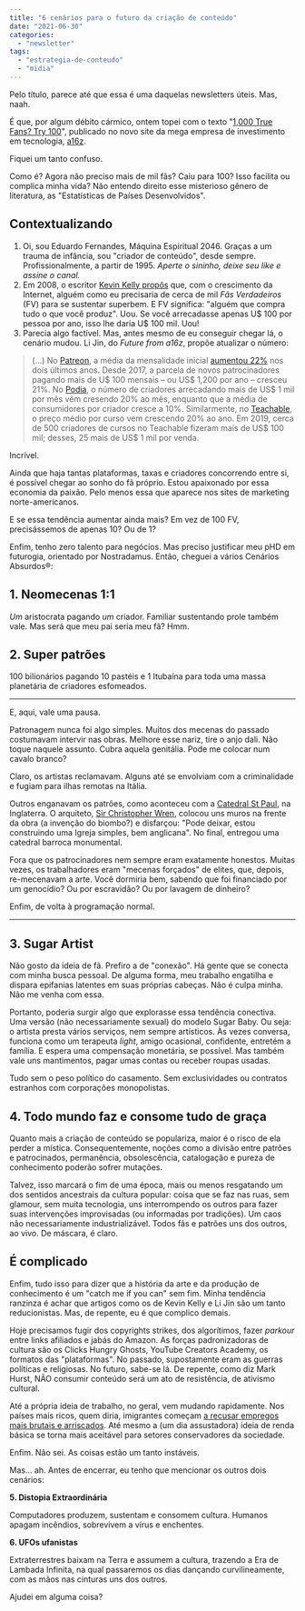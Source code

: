 ```yaml
---
title: "6 cenários para o futuro da criação de conteúdo"
date: "2021-06-30"
categories: 
  - "newsletter"
tags: 
  - "estrategia-de-conteudo"
  - "midia"
---
```


Pelo título, parece até que essa é uma daquelas newsletters úteis. Mas, naah.

É que, por algum débito cármico, ontem topei com o texto "[1,000 True Fans? Try 100](https://a16z.com/2020/02/06/100-true-fans/?utm_source=ReallyGoodEmails&utm_medium=email&utm_campaign=reallygoodemails-newsletter)", publicado no novo site da mega empresa de investimento em tecnologia, [a16z](https://a16z.com).

Fiquei um tanto confuso.

Como é? Agora não preciso mais de mil fãs? Caiu para 100? Isso facilita ou complica minha vida? Não entendo direito esse misterioso gênero de literatura, as "Estatísticas de Países Desenvolvidos".

## Contextualizando

1. Oi, sou Eduardo Fernandes, Máquina Espiritual 2046. Graças a um trauma de infância, sou "criador de conteúdo", desde sempre. Profissionalmente, a partir de 1995. _Aperte o sininho, deixe seu like e assine o canal._
2. Em 2008, o escritor [Kevin Kelly propôs](https://kk.org/thetechnium/1000-true-fans/) que, com o crescimento da Internet, alguém como eu precisaria de cerca de mil _Fãs Verdadeiros_ (FV) para se sustentar superbem. E FV significa: "alguém que compra tudo o que você produz". Uou. Se você arrecadasse apenas U$ 100 por pessoa por ano, isso lhe daria U$ 100 mil. Uou!
3. Parecia algo factível. Mas, antes mesmo de eu conseguir chegar lá, o cenário mudou. Li Jin, do _Future from a16z_, propõe atualizar o número:

> (...) No [Patreon](https://a16z.com/2020/04/17/passion-economy-pod/), a média da mensalidade inicial [aumentou 22%](https://a16z.com/2020/04/17/passion-economy-pod/) nos dois últimos anos. Desde 2017, a parcela de novos patrocinadores pagando mais de U$ 100 mensais – ou US$ 1,200 por ano – cresceu 21%. No [Podia](http://podia.com), o número de criadores arrecadando mais de US$ 1 mil por mês vêm cresendo 20% ao mês, enquanto que a média de consumidores por criador cresce a 10%. Similarmente, no [Teachable](https://teachable.com/), o preço médio por curso vem crescendo 20% ao ano. Em 2019, cerca de 500 criadores de cursos no Teachable fizeram mais de US$ 100 mil; desses, 25 mais de US$ 1 mil por venda.

Incrível.

Ainda que haja tantas plataformas, taxas e criadores concorrendo entre si, é possível chegar ao sonho do fã próprio. Estou apaixonado por essa economia da paixão. Pelo menos essa que aparece nos sites de marketing norte-americanos.

E se essa tendência aumentar ainda mais? Em vez de 100 FV, precisássemos de apenas 10? Ou de 1?

Enfim, tenho zero talento para negócios. Mas preciso justificar meu pHD em futurogia, orientado por Nostradamus. Então, cheguei a vários Cenários Absurdos®:

## 1\. Neomecenas 1:1

_Um_ aristocrata pagando _um_ criador. Familiar sustentando prole também vale. Mas será que meu pai seria meu fã? Hmm.

## 2\. Super patrões

100 bilionários pagando 10 pastéis e 1 Itubaína para toda uma massa planetária de criadores esfomeados.

* * *

E, aqui, vale uma pausa.

Patronagem nunca foi algo simples. Muitos dos mecenas do passado costumavam intervir nas obras. Melhore esse nariz, tire o anjo dali. Não toque naquele assunto. Cubra aquela genitália. Pode me colocar num cavalo branco?

Claro, os artistas reclamavam. Alguns até se envolviam com a criminalidade e fugiam para ilhas remotas na Itália.

Outros enganavam os patrões, como aconteceu com a [Catedral St Paul](https://en.wikipedia.org/wiki/St_Paul%27s_Cathedral), na Inglaterra. O arquiteto, [Sir Christopher Wren](https://en.wikipedia.org/wiki/Christopher_Wren "Christopher Wren"), colocou uns muros na frente da obra (a invenção do biombo?) e disfarçou: "Pode deixar, estou construindo uma Igreja simples, bem anglicana". No final, entregou uma catedral barroca monumental.

Fora que os patrocinadores nem sempre eram exatamente honestos. Muitas vezes, os trabalhadores eram "mecenas forçados" de elites, que, depois, re-mecenavam a arte. Você dormiria bem, sabendo que foi financiado por um genocídio? Ou por escravidão? Ou por lavagem de dinheiro?

Enfim, de volta à programação normal.

* * *

## 3\. Sugar Artist

Não gosto da ideia de fã. Prefiro a de "conexão". Há gente que se conecta com minha busca pessoal. De alguma forma, meu trabalho engatilha e dispara epifanias latentes em suas próprias cabeças. Não é culpa minha. Não me venha com essa.

Portanto, poderia surgir algo que explorasse essa tendência conectiva. Uma versão (não necessariamente sexual) do modelo Sugar Baby. Ou seja: o artista presta vários serviços, nem sempre artísticos. Às vezes conversa, funciona como um terapeuta _light_, amigo ocasional, confidente, entretém a família. E espera uma compensação monetária, se possível. Mas também vale uns mantimentos, pagar umas contas ou receber roupas usadas.

Tudo sem o peso político do casamento. Sem exclusividades ou contratos estranhos com corporações monopolistas.

## 4\. Todo mundo faz e consome tudo de graça

Quanto mais a criação de conteúdo se populariza, maior é o risco de ela perder a mística. Consequentemente, noções como a divisão entre patrões e patrocinados, permanência, obsolescência, catalogação e pureza de conhecimento poderão sofrer mutações.

Talvez, isso marcará o fim de uma época, mais ou menos resgatando um dos sentidos ancestrais da cultura popular: coisa que se faz nas ruas, sem glamour, sem muita tecnologia, uns interrompendo os outros para fazer suas intervenções improvisadas (ou informadas por tradições). Um caos não necessariamente industrializável. Todos fãs e patrões uns dos outros, ao vivo. De máscara, é claro.

## É complicado

Enfim, tudo isso para dizer que a história da arte e da produção de conhecimento é um "catch me if you can" sem fim. Minha tendência ranzinza é achar que artigos como os de Kevin Kelly e Li Jin são um tanto reducionistas. Mas, de repente, eu é que complico demais.

Hoje precisamos fugir dos copyrights strikes, dos algorítimos, fazer _parkour_ entre links afiliados e jabás do Amazon. As forças padronizadoras de cultura são os Clicks Hungry Ghosts, YouTube Creators Academy, os formatos das "plataformas". No passado, supostamente eram as guerras políticas e religiosas. No futuro, sabe-se lá. De repente, como diz Mark Hurst, NÃO consumir conteúdo será um ato de resistência, de ativismo cultural.

Até a própria ideia de trabalho, no geral, vem mudando rapidamente. Nos países mais ricos, quem diria, imigrantes começam [a recusar empregos mais brutais e arriscados](https://podcasts.google.com/feed/aHR0cHM6Ly9mZWVkcy5zaW1wbGVjYXN0LmNvbS84MkZJMzVQeA/episode/NmU1MjJiZjktNTAwMy00ZGZlLWE2MTYtNjc4Mjk3MDVkY2E5?hl=en-BR&ved=2ahUKEwj9gICKiL3xAhWuHrkGHZ03CgIQjrkEegQIBxAL&ep=6). Até mesmo a (um dia assustadora) ideia de renda básica se torna mais aceitável para setores conservadores da sociedade.

Enfim. Não sei. As coisas estão um tanto instáveis.

Mas… ah. Antes de encerrar, eu tenho que mencionar os outros dois cenários:

**5\. Distopia Extraordinária**

Computadores produzem, sustentam e consomem cultura. Humanos apagam incêndios, sobrevivem a vírus e enchentes.

**6\. UFOs ufanistas**

Extraterrestres baixam na Terra e assumem a cultura, trazendo a Era de Lambada Infinita, na qual passaremos os dias dançando curvilineamente, com as mãos nas cinturas uns dos outros.

Ajudei em alguma coisa?
